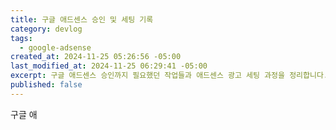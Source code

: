 ```yaml
---
title: 구글 애드센스 승인 및 세팅 기록
category: devlog
tags:
  - google-adsense
created_at: 2024-11-25 05:26:56 -05:00
last_modified_at: 2024-11-25 06:29:41 -05:00
excerpt: 구글 애드센스 승인까지 필요했던 작업들과 애드센스 광고 세팅 과정을 정리합니다.
published: false
---
```


구글 애
